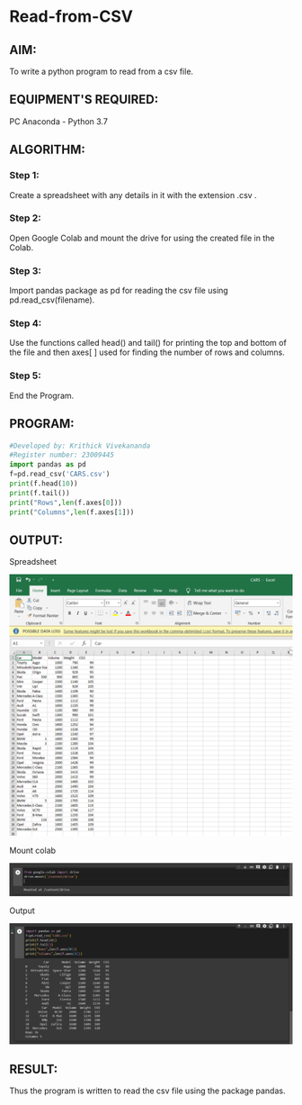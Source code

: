 # Read-from-CSV

## AIM:
To write a python program to read from a csv file.
## EQUIPMENT'S REQUIRED:
PC Anaconda - Python 3.7

## ALGORITHM:
### Step 1:
Create a spreadsheet with any details in it with the extension .csv .
### Step 2:
Open Google Colab and mount the drive for using the created file in the Colab.
### Step 3:
Import pandas package as pd for reading the csv file using pd.read_csv(filename).
### Step 4:
Use the functions called head() and tail() for printing the top and bottom of the file and then axes[ ] used for finding the number of rows and columns.
### Step 5:
End the Program.


## PROGRAM:
```python
#Developed by: Krithick Vivekananda
#Register number: 23009445
import pandas as pd
f=pd.read_csv('CARS.csv')
print(f.head(10))
print(f.tail())
print("Rows",len(f.axes[0]))
print("Columns",len(f.axes[1]))
```
## OUTPUT:
Spreadsheet

![excel](excelcars.png)

Mount colab

![Alt text](mountcolab.png)

Output

![Alt text](readcsv.png)

## RESULT:
Thus the program is written to read the csv file using the package pandas.